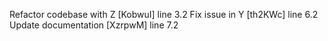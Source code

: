 Refactor codebase with Z [KobwuI] line 3.2
Fix issue in Y [th2KWc] line 6.2
Update documentation [XzrpwM] line 7.2
